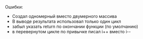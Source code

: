 Ошибки:
- Создал одномерный вместо двумерного массива
- В выводе результата использовал только один цикл
- забыл указать return по окончании функции (по умолчанию)
- в перевернутом цикле по привычке писал i++ вместо i--